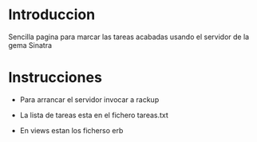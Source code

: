 
# Introduccion

  Sencilla pagina para marcar las tareas acabadas usando el servidor de la gema Sinatra

# Instrucciones


  + Para arrancar el servidor invocar a rackup

  + La lista de tareas esta en el fichero tareas.txt

  + En views estan los ficherso erb


